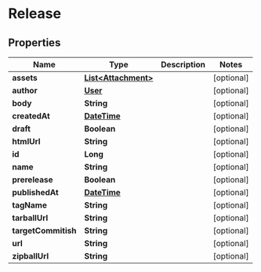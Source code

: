 
# Release

## Properties
Name | Type | Description | Notes
------------ | ------------- | ------------- | -------------
**assets** | [**List&lt;Attachment&gt;**](Attachment.md) |  |  [optional]
**author** | [**User**](User.md) |  |  [optional]
**body** | **String** |  |  [optional]
**createdAt** | [**DateTime**](DateTime.md) |  |  [optional]
**draft** | **Boolean** |  |  [optional]
**htmlUrl** | **String** |  |  [optional]
**id** | **Long** |  |  [optional]
**name** | **String** |  |  [optional]
**prerelease** | **Boolean** |  |  [optional]
**publishedAt** | [**DateTime**](DateTime.md) |  |  [optional]
**tagName** | **String** |  |  [optional]
**tarballUrl** | **String** |  |  [optional]
**targetCommitish** | **String** |  |  [optional]
**url** | **String** |  |  [optional]
**zipballUrl** | **String** |  |  [optional]



